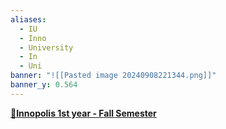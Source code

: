 ```yaml
---
aliases:
  - IU
  - Inno
  - University
  - In
  - Uni
banner: "![[Pasted image 20240908221344.png]]"
banner_y: 0.564
---
```

**[🍂Innopolis 1st year - Fall Semester](Innopolis%201st%20year%20-%20Fall%20Semester.md)**

